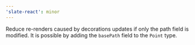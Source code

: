 ```yaml
---
'slate-react': minor
---
```


Reduce re-renders caused by decorations updates if only the path field is modified. It is possible by adding the `basePath` field to the `Point` type.
